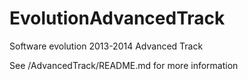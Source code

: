 EvolutionAdvancedTrack
======================

Software evolution 2013-2014 Advanced Track

See /AdvancedTrack/README.md for more information
